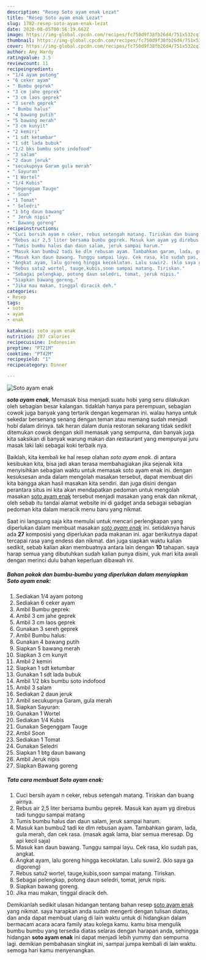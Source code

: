 ```yaml
---
description: "Resep Soto ayam enak Lezat"
title: "Resep Soto ayam enak Lezat"
slug: 1782-resep-soto-ayam-enak-lezat
date: 2020-08-05T00:56:19.662Z
image: https://img-global.cpcdn.com/recipes/fc750d9f38fb26d4/751x532cq70/soto-ayam-enak-foto-resep-utama.jpg
thumbnail: https://img-global.cpcdn.com/recipes/fc750d9f38fb26d4/751x532cq70/soto-ayam-enak-foto-resep-utama.jpg
cover: https://img-global.cpcdn.com/recipes/fc750d9f38fb26d4/751x532cq70/soto-ayam-enak-foto-resep-utama.jpg
author: Amy Hardy
ratingvalue: 3.5
reviewcount: 11
recipeingredient:
- "1/4 ayam potong"
- "6 ceker ayam"
- " Bumbu geprek"
- "3 cm jahe geprek"
- "3 cm laos geprek"
- "3 sereh geprek"
- " Bumbu halus"
- "4 bawang putih"
- "5 bawang merah"
- "3 cm kunyit"
- "2 kemiri"
- "1 sdt ketumbar"
- "1 sdt lada bubuk"
- "1/2 bks bumbu soto indofood"
- "3 salam"
- "2 daun jeruk"
- "secukupnya Garam gula merah"
- " Sayuran"
- "1 Wortel"
- "1/4 Kubis"
- "Segenggam Tauge"
- " Soon"
- "1 Tomat"
- " Seledri"
- "1 btg daun bawang"
- " Jeruk nipis"
- " Bawang goreng"
recipeinstructions:
- "Cuci bersih ayam n ceker, rebus setengah matang. Tiriskan dan buang airnya."
- "Rebus air 2,5 liter bersama bumbu geprek. Masuk kan ayam yg direbus tadi tunggu sampai matang"
- "Tumis bumbu halus dan daun salam, jeruk sampai harum."
- "Masuk kan bumbu2 tadi ke dlm rebusan ayam. Tambahkan garam, lada, gula merah, dan cek rasa. (masak agak lama, biar semua meresap. Dg api kecil saja)"
- "Masuk kan daun bawang. Tunggu sampai layu. Cek rasa, klo sudah pas, angkat."
- "Angkat ayam, lalu goreng hingga kecoklatan. Lalu suwir2. (klo saya ga digoreng)"
- "Rebus satu2 wortel, tauge,kubis,soon sampai matang. Tiriskan."
- "Sebagai pelengkap, potong daun seledri, tomat, jeruk nipis."
- "Siapkan bawang goreng."
- "Jika mau makan, tinggal diracik deh."
categories:
- Resep
tags:
- soto
- ayam
- enak

katakunci: soto ayam enak 
nutrition: 287 calories
recipecuisine: Indonesian
preptime: "PT21M"
cooktime: "PT42M"
recipeyield: "1"
recipecategory: Dinner

---
```



![Soto ayam enak](https://img-global.cpcdn.com/recipes/fc750d9f38fb26d4/751x532cq70/soto-ayam-enak-foto-resep-utama.jpg)

<b><i>soto ayam enak</i></b>, Memasak bisa menjadi suatu hobi yang seru dilakukan oleh sebagian besar kalangan. tidaklah hanya para perempuan, sebagian cowok juga banyak yang tertarik dengan kegemaran ini. walau hanya untuk sekedar bersenang senang dengan teman atau memang sudah menjadi hobi dalam dirinya. tak heran dalam dunia restoran sekarang tidak sedikit ditemukan cowok dengan skill memasak yang sempurna, dan banyak juga kita saksikan di banyak warung makan dan restaurant yang mempunyai juru masak laki laki sebagai koki terbaik nya.



Baiklah, kita kembali ke hal resep olahan <i>soto ayam enak</i>. di antara kesibukan kita, bisa jadi akan terasa membahagiakan jika sejenak kita menyisihkan sebagian waktu untuk memasak soto ayam enak ini. dengan kesuksesan anda dalam mengolah masakan tersebut, dapat membuat diri kita bangga akan hasil masakan kita sendiri. dan juga disini dengan perantara situs ini kita akan mendapatkan pedoman untuk mengolah masakan <u>soto ayam enak</u> tersebut menjadi masakan yang enak dan nikmat, oleh sebab itu tandai alamat website ini di gadget anda sebagai sebagian pedoman kita dalam meracik menu baru yang nikmat.


Saat ini langsung saja kita memulai untuk mencari perlengkapan yang diperlukan dalam membuat masakan <u><i>soto ayam enak</i></u> ini. setidaknya harus ada <b>27</b> komposisi yang diperlukan pada makanan ini. agar berikutnya dapat tercapai rasa yang endess dan nikmat. dan juga siapkan waktu kalian sedikit, sebab kalian akan membuatnya antara lain dengan <b>10</b> tahapan. saya harap semua yang dibutuhkan sudah kalian punya disini, yuk mari kita awali dengan merinci dulu bahan keperluan dibawah ini.

<!--inarticleads1-->

##### Bahan pokok dan bumbu-bumbu yang diperlukan dalam menyiapkan Soto ayam enak:

1. Sediakan 1/4 ayam potong
1. Sediakan 6 ceker ayam
1. Ambil  Bumbu geprek:
1. Ambil 3 cm jahe geprek
1. Ambil 3 cm laos geprek
1. Gunakan 3 sereh geprek
1. Ambil  Bumbu halus:
1. Gunakan 4 bawang putih
1. Siapkan 5 bawang merah
1. Siapkan 3 cm kunyit
1. Ambil 2 kemiri
1. Siapkan 1 sdt ketumbar
1. Gunakan 1 sdt lada bubuk
1. Ambil 1/2 bks bumbu soto indofood
1. Ambil 3 salam
1. Sediakan 2 daun jeruk
1. Ambil secukupnya Garam, gula merah
1. Siapkan  Sayuran:
1. Gunakan 1 Wortel
1. Sediakan 1/4 Kubis
1. Gunakan Segenggam Tauge
1. Ambil  Soon
1. Sediakan 1 Tomat
1. Gunakan  Seledri
1. Siapkan 1 btg daun bawang
1. Ambil  Jeruk nipis
1. Siapkan  Bawang goreng




<!--inarticleads2-->

##### Tata cara membuat Soto ayam enak:

1. Cuci bersih ayam n ceker, rebus setengah matang. Tiriskan dan buang airnya.
1. Rebus air 2,5 liter bersama bumbu geprek. Masuk kan ayam yg direbus tadi tunggu sampai matang
1. Tumis bumbu halus dan daun salam, jeruk sampai harum.
1. Masuk kan bumbu2 tadi ke dlm rebusan ayam. Tambahkan garam, lada, gula merah, dan cek rasa. (masak agak lama, biar semua meresap. Dg api kecil saja)
1. Masuk kan daun bawang. Tunggu sampai layu. Cek rasa, klo sudah pas, angkat.
1. Angkat ayam, lalu goreng hingga kecoklatan. Lalu suwir2. (klo saya ga digoreng)
1. Rebus satu2 wortel, tauge,kubis,soon sampai matang. Tiriskan.
1. Sebagai pelengkap, potong daun seledri, tomat, jeruk nipis.
1. Siapkan bawang goreng.
1. Jika mau makan, tinggal diracik deh.




Demikianlah sedikit ulasan hidangan tentang bahan resep <u>soto ayam enak</u> yang nikmat. saya harapkan anda sudah mengerti dengan tulisan diatas, dan anda dapat membuat ulang di lain waktu untuk di hidangkan dalam bermacam acara acara family atau kolega kamu. kamu bisa mengulik bumbu bumbu yang tersedia diatas selaras dengan harapan anda, sehingga hidangan <b>soto ayam enak</b> ini dapat menjadi lebih yummy dan sempurna lagi. demikian pembahasan singkat ini, sampai jumpa kembali di lain waktu. semoga hari kamu menyenangkan.
